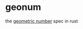 # geonum

the [geometric number](https://gist.github.com/mxfactorial/c151619d22ef6603a557dbf370864085) spec in rust